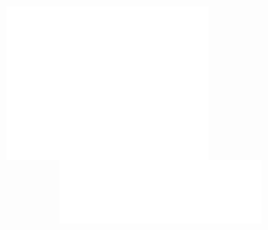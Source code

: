 <img alt="🦁" align="left" width="400px" src="https://github.com/dlion/dlion/blob/main/metrics.svg">
<img alt="🦁" align="right" width="400px" src="https://github.com/dlion/dlion/blob/main/posts.svg">
